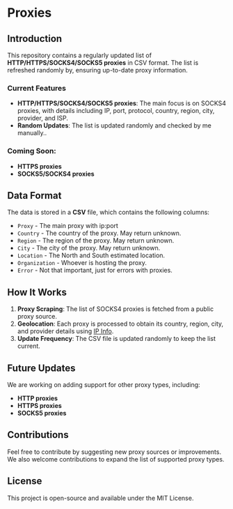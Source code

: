# Proxies

## Introduction
This repository contains a regularly updated list of **HTTP/HTTPS/SOCKS4/SOCKS5 proxies** in CSV format. The list is refreshed randomly by, ensuring up-to-date proxy information.

### Current Features
- **HTTP/HTTPS/SOCKS4/SOCKS5 proxies**: The main focus is on SOCKS4 proxies, with details including IP, port, protocol, country, region, city, provider, and ISP.
- **Random Updates**: The list is updated randomly and checked by me manually..
  
### Coming Soon:
- **HTTPS proxies**
- **SOCKS5/SOCKS4 proxies**

## Data Format
The data is stored in a **CSV** file, which contains the following columns:
- `Proxy` - The main proxy with ip:port
- `Country` - The country of the proxy. May return unknown.
- `Region` - The region of the proxy. May return unknown.
- `City` - The city of the proxy. May return unknown.
- `Location` - The North and South estimated location.
- `Organization` - Whoever is hosting the proxy.
- `Error` - Not that important, just for errors with proxies.

## How It Works
1. **Proxy Scraping**: The list of SOCKS4 proxies is fetched from a public proxy source.
2. **Geolocation**: Each proxy is processed to obtain its country, region, city, and provider details using [IP Info](http://ipinfo.io/json).
3. **Update Frequency**: The CSV file is updated randomly to keep the list current.

## Future Updates
We are working on adding support for other proxy types, including:
- **HTTP proxies**
- **HTTPS proxies**
- **SOCKS5 proxies**

## Contributions
Feel free to contribute by suggesting new proxy sources or improvements. We also welcome contributions to expand the list of supported proxy types.

## License
This project is open-source and available under the MIT License.

